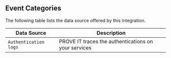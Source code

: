 
## Event Categories


The following table lists the data source offered by this integration.

| Data Source | Description                          |
| ----------- | ------------------------------------ |
| `Authentication logs` | PROVE IT traces the authentications on your services |









